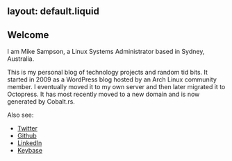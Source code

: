 layout: default.liquid
---
## Welcome

I am Mike Sampson, a Linux Systems Administrator based in Sydney, Australia.

This is my personal blog of technology projects and random tid bits. It started
in 2009 as a WordPress blog hosted by an Arch Linux community member. I
eventually moved it to my own server and then later migrated it to Octopress. It
has most recently moved to a new domain and is now generated by Cobalt.rs.

Also see:

- [Twitter](https://twitter.com/mfsampson)
- [Github](https://github.com/mfs)
- [LinkedIn](http://au.linkedin.com/in/mfsampson)
- [Keybase](https://keybase.io/mfs)

